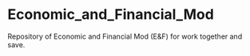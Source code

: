 # Economic_and_Financial_Mod
Repository of Economic and Financial Mod (E&amp;F) for work together and save.
